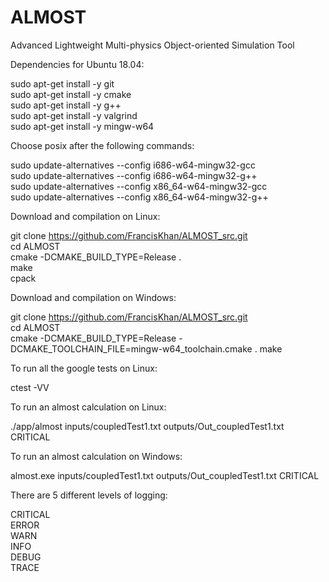 # ALMOST
Advanced Lightweight Multi-physics Object-oriented Simulation Tool

Dependencies for Ubuntu 18.04:

sudo apt-get install -y git\
sudo apt-get install -y cmake\
sudo apt-get install -y g++\
sudo apt-get install -y valgrind \
sudo apt-get install -y mingw-w64 

Choose posix after the following commands:

sudo update-alternatives --config i686-w64-mingw32-gcc \
sudo update-alternatives --config i686-w64-mingw32-g++ \
sudo update-alternatives --config x86_64-w64-mingw32-gcc \
sudo update-alternatives --config x86_64-w64-mingw32-g++

Download and compilation on Linux:

git clone https://github.com/FrancisKhan/ALMOST_src.git \
cd ALMOST\
cmake -DCMAKE_BUILD_TYPE=Release . \
make \
cpack

Download and compilation on Windows:

git clone https://github.com/FrancisKhan/ALMOST_src.git \
cd ALMOST\
cmake -DCMAKE_BUILD_TYPE=Release -DCMAKE_TOOLCHAIN_FILE=mingw-w64_toolchain.cmake .
make

To run all the google tests on Linux:

ctest -VV 

To run an almost calculation on Linux:

./app/almost inputs/coupledTest1.txt outputs/Out_coupledTest1.txt CRITICAL

To run an almost calculation on Windows:

almost.exe inputs/coupledTest1.txt outputs/Out_coupledTest1.txt CRITICAL

There are 5 different levels of logging:

CRITICAL \
ERROR \
WARN \
INFO \
DEBUG \
TRACE



